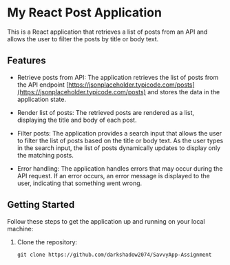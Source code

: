 # My React Post Application

This is a React application that retrieves a list of posts from an API and allows the user to filter the posts by title or body text.

## Features

- Retrieve posts from API: The application retrieves the list of posts from the API endpoint [https://jsonplaceholder.typicode.com/posts](https://jsonplaceholder.typicode.com/posts) and stores the data in the application state.

- Render list of posts: The retrieved posts are rendered as a list, displaying the title and body of each post.

- Filter posts: The application provides a search input that allows the user to filter the list of posts based on the title or body text. As the user types in the search input, the list of posts dynamically updates to display only the matching posts.

- Error handling: The application handles errors that may occur during the API request. If an error occurs, an error message is displayed to the user, indicating that something went wrong.

## Getting Started

Follow these steps to get the application up and running on your local machine:

1. Clone the repository:

   ```shell
   git clone https://github.com/darkshadow2074/SavvyApp-Assignment
   ```

